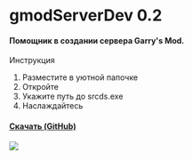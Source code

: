 # gmodServerDev 0.2
#### Помощник в создании сервера Garry's Mod.
Инструкция
1. Разместите в уютной папочке
2. Откройте
3. Укажите путь до srcds.exe
4. Наслаждайтесь
#### [Скачать (GitHub)](https://github.com/REALalphas/gmod-server-dev/releases/latest/)
![](https://cdn.discordapp.com/attachments/698548894144921634/848725025031716915/unknown.png)
